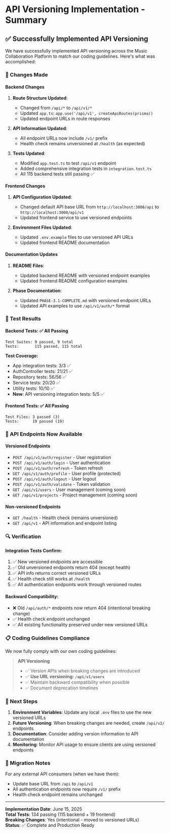 # API Versioning Implementation - Summary

## ✅ Successfully Implemented API Versioning

We have successfully implemented API versioning across the Music Collaboration Platform to match our coding guidelines. Here's what was accomplished:

### 🔄 Changes Made

#### Backend Changes
1. **Route Structure Updated**:
   - Changed from `/api/*` to `/api/v1/*`
   - Updated `app.ts`: `app.use('/api/v1', createApiRoutes(prisma))`
   - Updated endpoint URLs in route responses

2. **API Information Updated**:
   - All endpoint URLs now include `/v1/` prefix
   - Health check remains unversioned at `/health` (as expected)

3. **Tests Updated**:
   - Modified `app.test.ts` to test `/api/v1` endpoint
   - Added comprehensive integration tests in `integration.test.ts`
   - All 115 backend tests still passing ✅

#### Frontend Changes
1. **API Configuration Updated**:
   - Changed default API base URL from `http://localhost:3000/api` to `http://localhost:3000/api/v1`
   - Updated frontend service to use versioned endpoints

2. **Environment Files Updated**:
   - Updated `.env.example` files to use versioned API URLs
   - Updated frontend README documentation

#### Documentation Updates
1. **README Files**:
   - Updated backend README with versioned endpoint examples
   - Updated frontend README configuration examples

2. **Phase Documentation**:
   - Updated `PHASE-3.1-COMPLETE.md` with versioned endpoint URLs
   - Updated API examples to use `/api/v1/auth/*` format

### 🧪 Test Results

#### Backend Tests: ✅ All Passing
```
Test Suites: 9 passed, 9 total
Tests:       115 passed, 115 total
```

**Test Coverage:**
- App integration tests: 3/3 ✅
- AuthController tests: 21/21 ✅ 
- Repository tests: 56/56 ✅
- Service tests: 20/20 ✅
- Utility tests: 10/10 ✅
- **New**: API versioning integration tests: 5/5 ✅

#### Frontend Tests: ✅ All Passing
```
Test Files: 3 passed (3)
Tests:      19 passed (19)
```

### 🎯 API Endpoints Now Available

#### Versioned Endpoints
- `POST /api/v1/auth/register` - User registration
- `POST /api/v1/auth/login` - User authentication  
- `POST /api/v1/auth/refresh` - Token refresh
- `GET /api/v1/auth/profile` - User profile (protected)
- `POST /api/v1/auth/logout` - User logout
- `POST /api/v1/auth/validate` - Token validation
- `GET /api/v1/users` - User management (coming soon)
- `GET /api/v1/projects` - Project management (coming soon)

#### Non-versioned Endpoints
- `GET /health` - Health check (remains unversioned)
- `GET /api/v1` - API information and endpoint listing

### 🔍 Verification

#### Integration Tests Confirm:
1. ✅ New versioned endpoints are accessible
2. ✅ Old unversioned endpoints return 404 (except health)
3. ✅ API info returns correct versioned URLs
4. ✅ Health check still works at `/health`
5. ✅ All authentication endpoints work through versioned routes

#### Backward Compatibility:
- ❌ Old `/api/auth/*` endpoints now return 404 (intentional breaking change)
- ✅ Health check endpoint unchanged
- ✅ All existing functionality preserved under new versioned URLs

### 📋 Coding Guidelines Compliance

We now fully comply with our own coding guidelines:

> **API Versioning**
> - ✅ Version APIs when breaking changes are introduced
> - ✅ **Use URL versioning: `/api/v1/users`**
> - ✅ Maintain backward compatibility when possible
> - ✅ Document deprecation timelines

### 🚀 Next Steps

1. **Environment Variables**: Update any local `.env` files to use the new versioned URLs
2. **Future Versioning**: When breaking changes are needed, create `/api/v2/` endpoints
3. **Documentation**: Consider adding version information to API documentation
4. **Monitoring**: Monitor API usage to ensure clients are using versioned endpoints

### 📝 Migration Notes

For any external API consumers (when we have them):
- Update base URL from `/api` to `/api/v1`
- All authentication endpoints now require `/v1/` prefix
- Health check endpoint remains unchanged

---

**Implementation Date**: June 15, 2025  
**Total Tests**: 134 passing (115 backend + 19 frontend)  
**Breaking Changes**: Yes (intentional - moved to versioned URLs)  
**Status**: ✅ Complete and Production Ready
